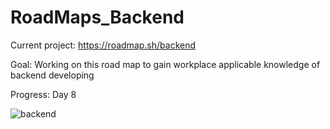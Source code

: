# RoadMaps_Backend

Current project: https://roadmap.sh/backend

Goal: Working on this road map to gain workplace applicable knowledge of backend developing

Progress: Day 8


![backend](https://user-images.githubusercontent.com/33307642/113805809-6c7ee280-971e-11eb-980f-f9002ec53288.png)
